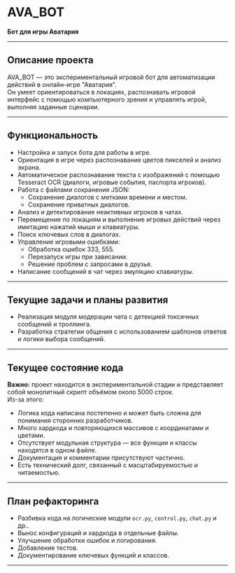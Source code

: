# AVA_BOT

**Бот для игры Аватария**

---

## Описание проекта

AVA_BOT — это экспериментальный игровой бот для автоматизации действий в онлайн-игре "Аватария".  
Он умеет ориентироваться в локациях, распознавать игровой интерфейс с помощью компьютерного зрения и управлять игрой, выполняя заданные сценарии.

---

## Функциональность

- Настройка и запуск бота для работы в игре.
- Ориентация в игре через распознавание цветов пикселей и анализ экрана.
- Автоматическое распознавание текста с изображений с помощью Tesseract OCR (диалоги, игровые события, паспорта игроков).
- Работа с файлами сохранения JSON:
  - Сохранение диалогов с метками времени и местом.
  - Сохранение приватных диалогов.
- Анализ и детектирование неактивных игроков в чатах.
- Перемещение по локациям и выполнение игровых действий через имитацию нажатий мыши и клавиатуры.
- Поиск ключевых слов в диалогах.
- Управление игровыми ошибками:
  - Обработка ошибок 333, 555.
  - Перезапуск игры при зависании.
  - Решение проблем с запросами в друзья.
- Написание сообщений в чат через эмуляцию клавиатуры.

---

## Текущие задачи и планы развития

- Реализация модуля модерации чата с детекцией токсичных сообщений и троллинга.
- Разработка стратегии общения с использованием шаблонов ответов и логики выбора сообщений.

---

## Текущее состояние кода

**Важно:** проект находится в экспериментальной стадии и представляет собой монолитный скрипт объёмом около 5000 строк.  
Из-за этого:

- Логика кода написана постепенно и может быть сложна для понимания сторонних разработчиков.
- Много хардкода и повторяющихся массивов с координатами и цветами.
- Отсутствует модульная структура — все функции и классы находятся в одном файле.
- Документация и комментарии присутствуют частично.
- Есть технический долг, связанный с масштабируемостью и читаемостью.

---

## План рефакторинга

- Разбивка кода на логические модули `ocr.py`, `control.py`, `chat.py` и др..
- Вынос конфигураций и хардкода в отдельные файлы.
- Улучшение обработки ошибок и логирования.
- Добавление тестов.
- Документирование ключевых функций и классов.

---
